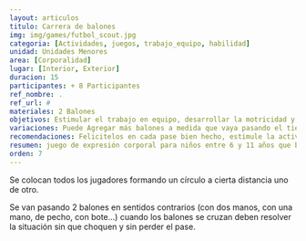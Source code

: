```yaml
---
layout: articulos
titulo: Carrera de balones
img: img/games/futbol_scout.jpg
categoria: [Actividades, juegos, trabajo_equipo, habilidad]
unidad: Unidades Menores
area: [Corporalidad]
lugar: [Interior, Exterior]
duracion: 15
participantes: + 8 Participantes
ref_nombre: .
ref_url: #
materiales: 2 Balones
objetivos: Estimular el trabajo en equipo, desarrollar la motricidad y la cordinación
variaciones: Puede Agregar más balones a medida que vaya pasando el tiempo para aumentar la dificultad.
recomendaciones: Felicitelos en cada pase bien hecho, estimule la actividad.
resumen: juego de expresión corporal para niños entre 6 y 11 años que busca Estimular el trabajo en equipo, desarrollar la motricidad y la cordinación
orden: 7
---
```

Se colocan todos los jugadores formando un círculo a cierta distancia uno de otro.

Se van pasando 2 balones en sentidos contrarios (con dos manos, con una mano, de pecho, con bote…) cuando los balones se cruzan deben resolver la situación sin que choquen y sin perder el pase.
